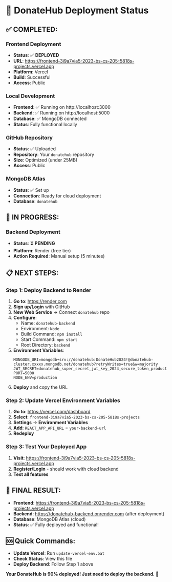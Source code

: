 # 🚀 DonateHub Deployment Status

## ✅ **COMPLETED:**

### **Frontend Deployment**
- **Status**: ✅ **DEPLOYED**
- **URL**: https://frontend-3i9a7via5-2023-bs-cs-205-5818s-projects.vercel.app
- **Platform**: Vercel
- **Build**: Successful
- **Access**: Public

### **Local Development**
- **Frontend**: ✅ Running on http://localhost:3000
- **Backend**: ✅ Running on http://localhost:5000
- **Database**: ✅ MongoDB connected
- **Status**: Fully functional locally

### **GitHub Repository**
- **Status**: ✅ Uploaded
- **Repository**: Your `donatehub` repository
- **Size**: Optimized (under 25MB)
- **Access**: Public

### **MongoDB Atlas**
- **Status**: ✅ Set up
- **Connection**: Ready for cloud deployment
- **Database**: `donatehub`

## 🔄 **IN PROGRESS:**

### **Backend Deployment**
- **Status**: ⏳ **PENDING**
- **Platform**: Render (free tier)
- **Action Required**: Manual setup (5 minutes)

## 📋 **NEXT STEPS:**

### **Step 1: Deploy Backend to Render**
1. **Go to**: https://render.com
2. **Sign up/Login** with GitHub
3. **New Web Service** → Connect `donatehub` repo
4. **Configure**:
   - Name: `donatehub-backend`
   - Environment: `Node`
   - Build Command: `npm install`
   - Start Command: `npm start`
   - Root Directory: `backend`
5. **Environment Variables**:
   ```
   MONGODB_URI=mongodb+srv://donatehub:DonateHub2024!@donatehub-cluster.xxxxx.mongodb.net/donatehub?retryWrites=true&w=majority
   JWT_SECRET=donatehub_super_secret_jwt_key_2024_secure_token_production
   PORT=5000
   NODE_ENV=production
   ```
6. **Deploy** and copy the URL

### **Step 2: Update Vercel Environment Variables**
1. **Go to**: https://vercel.com/dashboard
2. **Select**: `frontend-3i9a7via5-2023-bs-cs-205-5818s-projects`
3. **Settings** → **Environment Variables**
4. **Add**: `REACT_APP_API_URL` = `your-backend-url`
5. **Redeploy**

### **Step 3: Test Your Deployed App**
1. **Visit**: https://frontend-3i9a7via5-2023-bs-cs-205-5818s-projects.vercel.app
2. **Register/Login** - should work with cloud backend
3. **Test all features**

## 🎯 **FINAL RESULT:**
- **Frontend**: https://frontend-3i9a7via5-2023-bs-cs-205-5818s-projects.vercel.app
- **Backend**: https://donatehub-backend.onrender.com (after deployment)
- **Database**: MongoDB Atlas (cloud)
- **Status**: ✅ Fully deployed and functional!

## 🆘 **Quick Commands:**
- **Update Vercel**: Run `update-vercel-env.bat`
- **Check Status**: View this file
- **Deploy Backend**: Follow Step 1 above

**Your DonateHub is 90% deployed! Just need to deploy the backend.** 🚀
